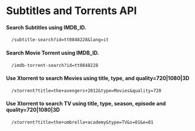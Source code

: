 # Subtitles and Torrents API


#### Search Subtitles using IMDB_ID.
```
  /subtitle-search?id=tt0848228&lang=it
```


####  Search Movie Torrent using IMDB_ID. 
```
  /imdb-torrent-search?id=tt0848228
```


####  Use Xtorrent to search Movies using title, type, and quality=720|1080|3D
```
  /xtorrent?title=the+avengers+2012&type=Movies&quality=720
```

####  Use Xtorrent to search TV using title, type, season, episode and quality=720|1080|3D
```
  /xtorrent?title=the+umbrella+academy&type=TV&s=01&e=01
```

